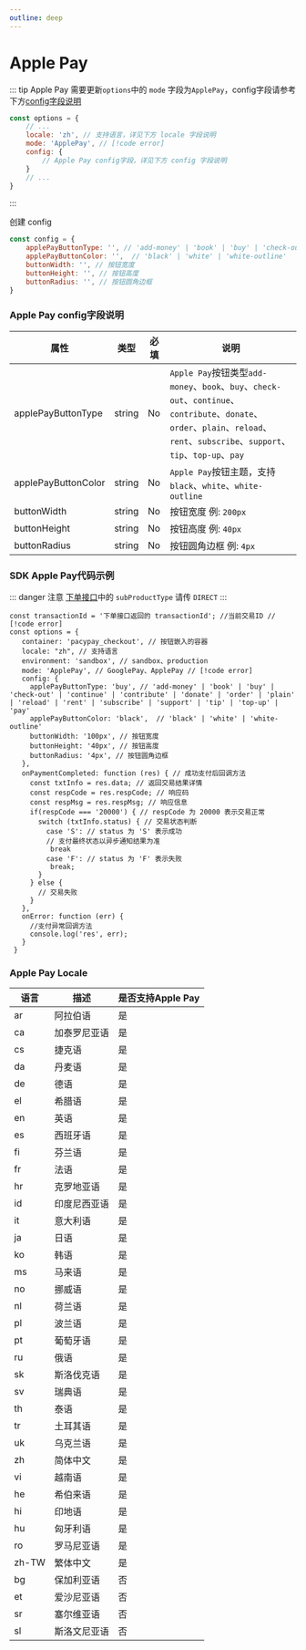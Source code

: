 ```yaml
---
outline: deep
---
```


<script lang="ts" setup>

import "./util/constants";

</script>

# Apple Pay

::: tip Apple Pay 需要更新`options`中的 `mode` 字段为`ApplePay`，config字段请参考下方[config字段说明](#apple-pay-config字段说明)
```js
const options = {
    // ...
    locale: 'zh', // 支持语言，详见下方 locale 字段说明
    mode: 'ApplePay', // [!code error]
    config: {
        // Apple Pay config字段，详见下方 config 字段说明
    }
    // ...
}
```
:::

创建 config

```js
const config = {
    applePayButtonType: '', // 'add-money' | 'book' | 'buy' | 'check-out' | 'continue' | 'contribute' | 'donate' | 'order' | 'plain' | 'reload' | 'rent' | 'subscribe' | 'support' | 'tip' | 'top-up' | 'pay'
    applePayButtonColor: '',  // 'black' | 'white' | 'white-outline'
    buttonWidth: '', // 按钮宽度
    buttonHeight: '', // 按钮高度
    buttonRadius: '', // 按钮圆角边框
}
```

### Apple Pay config字段说明

<div class="custom-table bordered-table">

| 属性                   | 类型     | 必填 | 说明                                                                                                                                                              |
|----------------------|--------|----|-----------------------------------------------------------------------------------------------------------------------------------------------------------------|
| applePayButtonType   | string | No | `Apple Pay`按钮类型`add-money`、`book`、`buy`、`check-out`、`continue`、`contribute`、`donate`、`order`、`plain`、`reload`、`rent`、`subscribe`、`support`、`tip`、`top-up`、`pay` |
| applePayButtonColor  | string | No | `Apple Pay`按钮主题，支持`black`、`white`、`white-outline`                                                                                                               |
| buttonWidth          | string | No | 按钮宽度 例: `200px`                                                                                                                                                 |
| buttonHeight         | string | No | 按钮高度 例: `40px`                                                                                                                                                  |
| buttonRadius         | string | No | 按钮圆角边框 例: `4px`                                                                                                                                                 |

</div>

### SDK Apple Pay代码示例

::: danger 注意
[下单接口](./sdk-do-transaction#sdk下单请求及响应示例)中的 `subProductType` 请传 `DIRECT`
:::

```js-vue
const transactionId = '下单接口返回的 transactionId'; //当前交易ID // [!code error]
const options = {
   container: 'pacypay_checkout', // 按钮嵌入的容器
   locale: "zh", // 支持语言
   environment: 'sandbox', // sandbox、production
   mode: 'ApplePay', // GooglePay、ApplePay // [!code error]
   config: {
     applePayButtonType: 'buy', // 'add-money' | 'book' | 'buy' | 'check-out' | 'continue' | 'contribute' | 'donate' | 'order' | 'plain' | 'reload' | 'rent' | 'subscribe' | 'support' | 'tip' | 'top-up' | 'pay'
     applePayButtonColor: 'black',  // 'black' | 'white' | 'white-outline'
     buttonWidth: '100px', // 按钮宽度
     buttonHeight: '40px', // 按钮高度
     buttonRadius: '4px', // 按钮圆角边框
   },
   onPaymentCompleted: function (res) { // 成功支付后回调方法
     const txtInfo = res.data; // 返回交易结果详情
     const respCode = res.respCode; // 响应码
     const respMsg = res.respMsg; // 响应信息
     if(respCode === '20000') { // respCode 为 20000 表示交易正常
       switch (txtInfo.status) { // 交易状态判断
         case 'S': // status 为 'S' 表示成功
         // 支付最终状态以异步通知结果为准
          break
         case 'F': // status 为 'F' 表示失败
          break;
       }
     } else {
       // 交易失败
     }
   },
   onError: function (err) {
     //支付异常回调方法
     console.log('res', err);
   }
 }
```

### Apple Pay Locale

<div class="custom-table bordered-table">

| 语言    | 描述     | 是否支持Apple Pay |
|-------|--------|---------------|
| ar    | 阿拉伯语   | 是             |
| ca    | 加泰罗尼亚语 | 是             |
| cs    | 捷克语    | 是             |
| da    | 丹麦语    | 是             |
| de    | 德语     | 是             |
| el    | 希腊语    | 是             |
| en    | 英语     | 是             |
| es    | 西班牙语   | 是             |
| fi    | 芬兰语    | 是             |
| fr    | 法语     | 是             |
| hr    | 克罗地亚语  | 是             |
| id    | 印度尼西亚语 | 是             |
| it    | 意大利语   | 是             |
| ja    | 日语     | 是             |
| ko    | 韩语     | 是             |
| ms    | 马来语    | 是             |
| no    | 挪威语    | 是             |
| nl    | 荷兰语    | 是             |
| pl    | 波兰语    | 是             |
| pt    | 葡萄牙语   | 是             |
| ru    | 俄语     | 是             |
| sk    | 斯洛伐克语  | 是             |
| sv    | 瑞典语    | 是             |
| th    | 泰语     | 是             |
| tr    | 土耳其语   | 是             |
| uk    | 乌克兰语   | 是             |
| zh    | 简体中文   | 是             |
| vi    | 越南语    | 是             |
| he    | 希伯来语   | 是             |
| hi    | 印地语    | 是             |
| hu    | 匈牙利语   | 是             |
| ro    | 罗马尼亚语  | 是             |
| zh-TW | 繁体中文   | 是             |
| bg    | 保加利亚语  | 否             |
| et    | 爱沙尼亚语  | 否             |
| sr    | 塞尔维亚语  | 否             |
| sl    | 斯洛文尼亚语 | 否             |

</div>


<style lang="css">



</style>